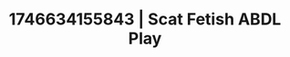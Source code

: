 ---
categories:
- Skin worship
- AI-generated
- Roleplay fantasies
- Subtle dominance
- Gothic romance
- Lip gloss fantasy
- ASMR
- Cosplay
image: /assets/images/1746634155843.jpg
layout: post
seo:
  description: Featured content with exclusive Scat Fetish, ABDL Play. HD images available.
  keywords: Scat Fetish, ABDL Play
  og_image: /assets/images/1746634155843.jpg
  schema_type: VisualArtwork
tags:
- ABDL Play
- Scat Fetish
- '#1746634155843'
title: 1746634155843 | Scat Fetish ABDL Play
---